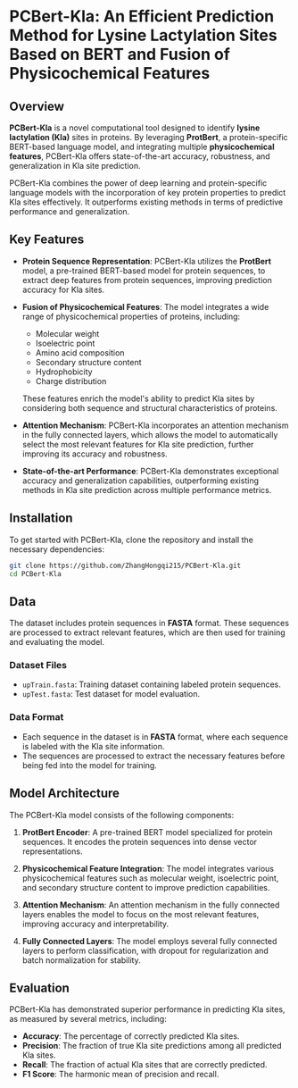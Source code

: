 # PCBert-Kla: An Efficient Prediction Method for Lysine Lactylation Sites Based on BERT and Fusion of Physicochemical Features

## Overview

**PCBert-Kla** is a novel computational tool designed to identify **lysine lactylation (Kla)** sites in proteins. By leveraging **ProtBert**, a protein-specific BERT-based language model, and integrating multiple **physicochemical features**, PCBert-Kla offers state-of-the-art accuracy, robustness, and generalization in Kla site prediction.

PCBert-Kla combines the power of deep learning and protein-specific language models with the incorporation of key protein properties to predict Kla sites effectively. It outperforms existing methods in terms of predictive performance and generalization.

## Key Features

- **Protein Sequence Representation**: PCBert-Kla utilizes the **ProtBert** model, a pre-trained BERT-based model for protein sequences, to extract deep features from protein sequences, improving prediction accuracy for Kla sites.
  
- **Fusion of Physicochemical Features**: The model integrates a wide range of physicochemical properties of proteins, including:
  - Molecular weight
  - Isoelectric point
  - Amino acid composition
  - Secondary structure content
  - Hydrophobicity
  - Charge distribution

  These features enrich the model's ability to predict Kla sites by considering both sequence and structural characteristics of proteins.

- **Attention Mechanism**: PCBert-Kla incorporates an attention mechanism in the fully connected layers, which allows the model to automatically select the most relevant features for Kla site prediction, further improving its accuracy and robustness.

- **State-of-the-art Performance**: PCBert-Kla demonstrates exceptional accuracy and generalization capabilities, outperforming existing methods in Kla site prediction across multiple performance metrics.

## Installation

To get started with PCBert-Kla, clone the repository and install the necessary dependencies:

```bash
git clone https://github.com/ZhangHongqi215/PCBert-Kla.git
cd PCBert-Kla
```

## Data

The dataset includes protein sequences in **FASTA** format. These sequences are processed to extract relevant features, which are then used for training and evaluating the model.

### Dataset Files

- `upTrain.fasta`: Training dataset containing labeled protein sequences.
- `upTest.fasta`: Test dataset for model evaluation.

### Data Format

- Each sequence in the dataset is in **FASTA** format, where each sequence is labeled with the Kla site information.
- The sequences are processed to extract the necessary features before being fed into the model for training.

## Model Architecture

The PCBert-Kla model consists of the following components:

1. **ProtBert Encoder**: A pre-trained BERT model specialized for protein sequences. It encodes the protein sequences into dense vector representations.

2. **Physicochemical Feature Integration**: The model integrates various physicochemical features such as molecular weight, isoelectric point, and secondary structure content to improve prediction capabilities.

3. **Attention Mechanism**: An attention mechanism in the fully connected layers enables the model to focus on the most relevant features, improving accuracy and interpretability.

4. **Fully Connected Layers**: The model employs several fully connected layers to perform classification, with dropout for regularization and batch normalization for stability.

## Evaluation

PCBert-Kla has demonstrated superior performance in predicting Kla sites, as measured by several metrics, including:

- **Accuracy**: The percentage of correctly predicted Kla sites.
- **Precision**: The fraction of true Kla site predictions among all predicted Kla sites.
- **Recall**: The fraction of actual Kla sites that are correctly predicted.
- **F1 Score**: The harmonic mean of precision and recall.
